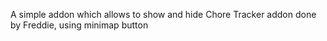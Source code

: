 A simple addon which allows to show and hide Chore Tracker addon done by Freddie, using minimap button
